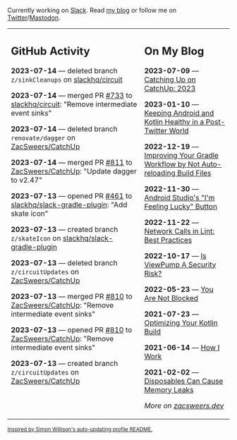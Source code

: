 Currently working on [Slack](https://slack.com/). Read [my blog](https://zacsweers.dev/) or follow me on [Twitter](https://twitter.com/ZacSweers)/[Mastodon](https://hachyderm.io/@ZacSweers).

<table><tr><td valign="top" width="60%">

## GitHub Activity
<!-- githubActivity starts -->
**2023-07-14** — deleted branch `z/sinkCleanups` on [slackhq/circuit](https://github.com/slackhq/circuit)

**2023-07-14** — merged PR [#733](https://github.com/slackhq/circuit/pull/733) to [slackhq/circuit](https://github.com/slackhq/circuit): "Remove intermediate event sinks"

**2023-07-14** — deleted branch `renovate/dagger` on [ZacSweers/CatchUp](https://github.com/ZacSweers/CatchUp)

**2023-07-14** — merged PR [#811](https://github.com/ZacSweers/CatchUp/pull/811) to [ZacSweers/CatchUp](https://github.com/ZacSweers/CatchUp): "Update dagger to v2.47"

**2023-07-13** — opened PR [#461](https://github.com/slackhq/slack-gradle-plugin/pull/461) to [slackhq/slack-gradle-plugin](https://github.com/slackhq/slack-gradle-plugin): "Add skate icon"

**2023-07-13** — created branch `z/skateIcon` on [slackhq/slack-gradle-plugin](https://github.com/slackhq/slack-gradle-plugin)

**2023-07-13** — deleted branch `z/circuitUpdates` on [ZacSweers/CatchUp](https://github.com/ZacSweers/CatchUp)

**2023-07-13** — merged PR [#810](https://github.com/ZacSweers/CatchUp/pull/810) to [ZacSweers/CatchUp](https://github.com/ZacSweers/CatchUp): "Remove intermediate event sinks"

**2023-07-13** — opened PR [#810](https://github.com/ZacSweers/CatchUp/pull/810) to [ZacSweers/CatchUp](https://github.com/ZacSweers/CatchUp): "Remove intermediate event sinks"

**2023-07-13** — created branch `z/circuitUpdates` on [ZacSweers/CatchUp](https://github.com/ZacSweers/CatchUp)
<!-- githubActivity ends -->
</td><td valign="top" width="40%">

## On My Blog
<!-- blog starts -->
**2023-07-09** — [Catching Up on CatchUp: 2023](https://www.zacsweers.dev/catching-up-on-catchup-2023/)

**2023-01-10** — [Keeping Android and Kotlin Healthy in a Post-Twitter World](https://www.zacsweers.dev/keeping-android-healthy/)

**2022-12-19** — [Improving Your Gradle Workflow by Not Auto-reloading Build Files](https://www.zacsweers.dev/improving-your-workflow-by-not-auto-reloading-build-files/)

**2022-11-30** — [Android Studio's "I'm Feeling Lucky" Button](https://www.zacsweers.dev/android-studios-im-feeling-lucky-button/)

**2022-11-22** — [Network Calls in Lint: Best Practices](https://www.zacsweers.dev/network-calls-in-lint-best-practices/)

**2022-10-17** — [Is ViewPump A Security Risk?](https://www.zacsweers.dev/is-viewpump-a-security-risk/)

**2022-05-23** — [You Are Not Blocked](https://www.zacsweers.dev/you-are-not-blocked/)

**2021-07-23** — [Optimizing Your Kotlin Build](https://www.zacsweers.dev/optimizing-your-kotlin-build/)

**2021-06-14** — [How I Work](https://www.zacsweers.dev/how-i-work/)

**2021-02-02** — [Disposables Can Cause Memory Leaks](https://www.zacsweers.dev/disposables-can-cause-memory-leaks/)
<!-- blog ends -->
_More on [zacsweers.dev](https://zacsweers.dev/)_
</td></tr></table>

<sub><a href="https://simonwillison.net/2020/Jul/10/self-updating-profile-readme/">Inspired by Simon Willison's auto-updating profile README.</a></sub>